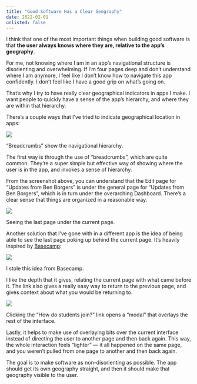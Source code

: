 ```yaml
---
title: "Good Software Has a Clear Geography"
date: 2022-02-01
unlisted: false
---
```


I think that one of the most important things when building good software is that **the user always knows where they are, relative to the app’s geography**.

For me, not knowing where I am in an app’s navigational structure is disorienting and overwhelming. If I’m four pages deep and don’t understand where I am anymore, I feel like I don’t know how to navigate this app confidently. I don’t feel like I have a good grip on what’s going on.

That’s why I try to have really clear geographical indicators in apps I make. I want people to quickly have a sense of the app’s hierarchy, and where they are within that hierarchy.

There’s a couple ways that I’ve tried to indicate geographical location in apps:

![](/posts/breadcrumbs/image-2.png)

“Breadcrumbs” show the navigational hierarchy.

The first way is through the use of “breadcrumbs”, which are quite common. They’re a super simple but effective way of showing where the user is in the app, and invokes a sense of hierarchy.

From the screenshot above, you can understand that the Edit page for “Updates from Ben Borgers” is under the general page for “Updates from Ben Borgers”, which is in turn under the overarching Dashboard. There’s a clear sense that things are organized in a reasonable way.

![](/posts/breadcrumbs/image-1.png)

Seeing the last page under the current page.

Another solution that I’ve gone with in a different app is the idea of being able to see the last page poking up behind the current page. It’s heavily inspired by [Basecamp](https://basecamp.com):

![](/posts/breadcrumbs/image-3.png)

I stole this idea from Basecamp.

I like the depth that it gives, relating the current page with what came before it. The link also gives a really easy way to return to the previous page, and gives context about what you would be returning to.

![](/posts/breadcrumbs/image.png)

Clicking the “How do students join?” link opens a “modal” that overlays the rest of the interface.

Lastly, it helps to make use of overlaying bits over the current interface instead of directing the user to another page and then back again. This way, the whole interaction feels “lighter” — it all happened on the same page, and you weren’t pulled from one page to another and then back again.

The goal is to make software as non-disorienting as possible. The app should get its own geography straight, and then it should make that geography visible to the user.
